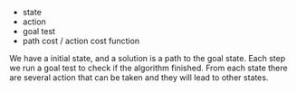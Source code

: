 - state
- action
- goal test
- path cost / action cost function

We have a initial state, and a solution is a path to the goal state. Each step we run a goal test to check if the algorithm finished. From each state there are several action that can be taken and they will lead to other states.

